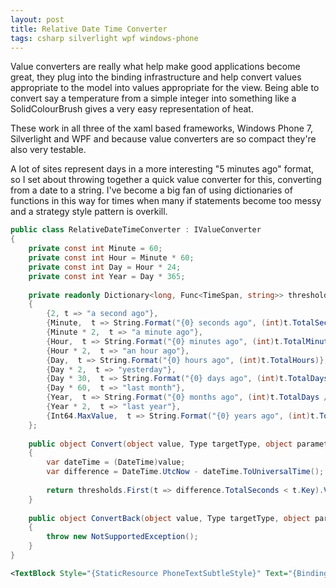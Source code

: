 ```yaml
---
layout: post
title: Relative Date Time Converter
tags: csharp silverlight wpf windows-phone
---
```


Value converters are really what help make good applications become great, they plug into the binding infrastructure and help convert values appropriate to the model into values appropriate for the view. Being able to convert say a temperature from a simple integer into something like a SolidColourBrush gives a very easy representation of heat.

These work in all three of the xaml based frameworks, Windows Phone 7, Silverlight and WPF and because value converters are so compact they're also very testable.

A lot of sites represent days in a more interesting "5 minutes ago" format, so I set about throwing together a quick value converter for this, converting from a date to a string. I've become a big fan of using dictionaries of functions in this way for times when many if statements become too messy and a strategy style pattern is overkill.

``` csharp
public class RelativeDateTimeConverter : IValueConverter
{
    private const int Minute = 60;
    private const int Hour = Minute * 60;
    private const int Day = Hour * 24;
    private const int Year = Day * 365;
 
    private readonly Dictionary<long, Func<TimeSpan, string>> thresholds = new Dictionary<long, Func<TimeSpan, string>>
    {
        {2, t => "a second ago"},
        {Minute,  t => String.Format("{0} seconds ago", (int)t.TotalSeconds)},
        {Minute * 2,  t => "a minute ago"},
        {Hour,  t => String.Format("{0} minutes ago", (int)t.TotalMinutes)},
        {Hour * 2,  t => "an hour ago"},
        {Day,  t => String.Format("{0} hours ago", (int)t.TotalHours)},
        {Day * 2,  t => "yesterday"},
        {Day * 30,  t => String.Format("{0} days ago", (int)t.TotalDays)},
        {Day * 60,  t => "last month"},
        {Year,  t => String.Format("{0} months ago", (int)t.TotalDays / 30)},
        {Year * 2,  t => "last year"},
        {Int64.MaxValue,  t => String.Format("{0} years ago", (int)t.TotalDays / 365)}
    };
 
    public object Convert(object value, Type targetType, object parameter, CultureInfo culture)
    {
        var dateTime = (DateTime)value;
        var difference = DateTime.UtcNow - dateTime.ToUniversalTime();
 
        return thresholds.First(t => difference.TotalSeconds < t.Key).Value(difference);
    }
 
    public object ConvertBack(object value, Type targetType, object parameter, CultureInfo culture)
    {
        throw new NotSupportedException();
    }
}
```

``` xml
<TextBlock Style="{StaticResource PhoneTextSubtleStyle}" Text="{Binding Created, Converter={StaticResource RelativeDateTimeConverter}}" />
```
